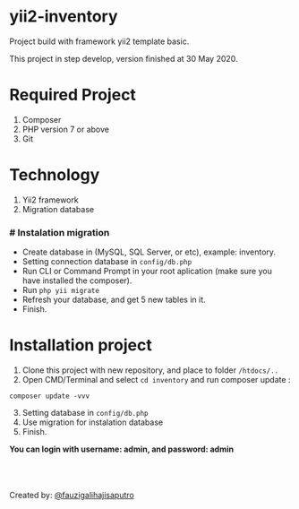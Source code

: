 # yii2-inventory
Project build with framework yii2 template basic.

This project in step develop, version finished at 30 May 2020.

# Required Project
1. Composer
2. PHP version 7 or above
3. Git

# Technology
1. Yii2 framework
2. Migration database
<h3># Instalation migration</h3>
<ul>
  <li>Create database in (MySQL, SQL Server, or etc), example: inventory.</li>
  <li>Setting connection database in <code>config/db.php</code></li>
  <li>Run CLI or Command Prompt in your root aplication (make sure you have installed the composer).</li>
  <li>Run <code>php yii migrate</code></li>
  <li>Refresh your database, and get 5 new tables in it.</li>
  <li>Finish.</li>
</ul>

# Installation project
1. Clone this project with new repository, and place to folder <code>/htdocs/..</code>
2. Open CMD/Terminal and select <code>cd inventory</code> and run composer update :
```
composer update -vvv
```
3. Setting database in <code>config/db.php</code>
4. Use migration for instalation database
5. Finish.

<b>You can login with username: admin, and password: admin</b> 

<br><br><br>Created by: <a href="https://www.instagram.com/fauzigalihajisaputro/">@fauzigalihajisaputro</a>

